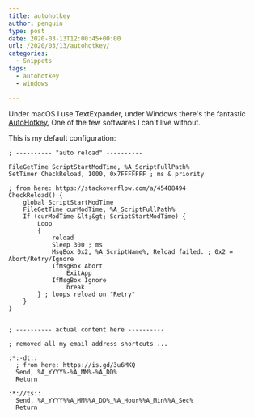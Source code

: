 ```yaml
---
title: autohotkey
author: penguin
type: post
date: 2020-03-13T12:00:45+00:00
url: /2020/03/13/autohotkey/
categories:
  - Snippets
tags:
  - autohotkey
  - windows

---
```

Under macOS I use TextExpander, under Windows there's the fantastic [AutoHotkey.][1] One of the few softwares I can't live without.

This is my default configuration:

```
; ---------- "auto reload" ----------

FileGetTime ScriptStartModTime, %A_ScriptFullPath%
SetTimer CheckReload, 1000, 0x7FFFFFFF ; ms & priority

; from here: https://stackoverflow.com/a/45488494
CheckReload() {
    global ScriptStartModTime
    FileGetTime curModTime, %A_ScriptFullPath%
    If (curModTime &lt;&gt; ScriptStartModTime) {
        Loop
        {
            reload
            Sleep 300 ; ms
            MsgBox 0x2, %A_ScriptName%, Reload failed. ; 0x2 = Abort/Retry/Ignore
            IfMsgBox Abort
                ExitApp
            IfMsgBox Ignore
                break
        } ; loops reload on "Retry"
    }
}


; ---------- actual content here ----------

; removed all my email address shortcuts ...

:*:-dt::
  ; from here: https://is.gd/3u6MKQ
  Send, %A_YYYY%-%A_MM%-%A_DD%
  Return

:*://ts::
  Send, %A_YYYY%%A_MM%%A_DD%_%A_Hour%%A_Min%%A_Sec%
  Return
```

&nbsp;

 [1]: https://www.autohotkey.com/